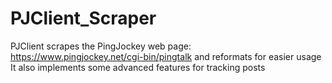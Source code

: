 # PJClient_Scraper
PJClient scrapes the PingJockey web page: https://www.pingjockey.net/cgi-bin/pingtalk and reformats for easier usage
It also implements some advanced features for tracking posts
